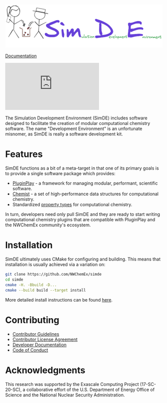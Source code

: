 <!--
  ~ Copyright 2022 NWChemEx-Project
  ~
  ~ Licensed under the Apache License, Version 2.0 (the "License");
  ~ you may not use this file except in compliance with the License.
  ~ You may obtain a copy of the License at
  ~
  ~ http://www.apache.org/licenses/LICENSE-2.0
  ~
  ~ Unless required by applicable law or agreed to in writing, software
  ~ distributed under the License is distributed on an "AS IS" BASIS,
  ~ WITHOUT WARRANTIES OR CONDITIONS OF ANY KIND, either express or implied.
  ~ See the License for the specific language governing permissions and
  ~ limitations under the License.
-->

![SimDE Logo](docs/source/assets/logo.png)

[Documentation](https://nwchemex.github.io/SimDE)

[![Citation Badge](https://api.juleskreuer.eu/citation-badge.php?doi=10.1109/MCSE.2018.2884921)](https://juleskreuer.eu/projekte/citation-badge/)

The Simulation Development Environment (SimDE) includes software designed to
facilitate the creation of modular computational chemistry software. The name
"Development Environment" is an unfortunate misnomer, as SimDE is really a
software development kit.

# Features

SimDE functions as a bit of a meta-target in that one of its primary goals is
to provide a single software package which provides:

- [PluginPlay](https://github.com/NWChemEx/PluginPlay) - a framework for
  managing modular, performant, scientific software.
- [Chemist](https://github.com/NWChemEx/Chemist) - a set of high-performance
  data structures for computational chemistry.
- Standardized [property types](https://nwchemex.github.io/PluginPlay/background/terminology.html#property-type) for computational chemistry.

In turn, developers need only pull SimDE and they are ready to start writing
computational chemistry plugins that are compatible with PluginPlay and the
NWChemEx community's ecosystem.

# Installation

SimDE ultimately uses CMake for configuring and building. This means that
installation is usually achieved via a variation on:

```.sh
git clone https://github.com/NWChemEx/simde
cd simde
cmake -H. -Bbuild -D...
cmake --build build --target install
```
More detailed install instructions can be found
[here](https://nwchemex.github.io/simde/install.html).

# Contributing

- [Contributor Guidelines](https://github.com/NWChemEx/.github/blob/1a883d64519f62da7c8ba2b28aabda7c6f196b2c/.github/CONTRIBUTING.md)
- [Contributor License Agreement](https://github.com/NWChemEx/.github/blob/master/.github/CONTRIBUTING.md#contributor-license-agreement-cla)
- [Developer Documentation](https://nwchemex.github.io/SimDE/developer/index.html)
- [Code of Conduct](https://github.com/NWChemEx/.github/blob/master/.github/CODE_OF_CONDUCT.md)

# Acknowledgments

This research was supported by the Exascale Computing Project (17-SC-20-SC), a 
collaborative effort of the U.S. Department of Energy Office of Science and the 
National Nuclear Security Administration.
